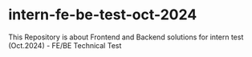 # intern-fe-be-test-oct-2024
This Repository is about Frontend and Backend solutions for intern test (Oct.2024) - FE/BE Technical Test
